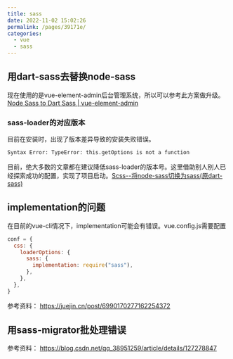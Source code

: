 ```yaml
---
title: sass
date: 2022-11-02 15:02:26
permalink: /pages/39171e/
categories:
  - vue
  - sass
---
```



## 用dart-sass去替换node-sass

现在使用的是vue-element-admin后台管理系统，所以可以参考此方案做升级。[Node Sass to Dart Sass | vue-element-admin](https://panjiachen.gitee.io/vue-element-admin-site/zh/guide/advanced/sass.html#升级方案)


### sass-loader的对应版本
目前在安装时，出现了版本差异导致的安装失败错误。
``` bash
Syntax Error: TypeError: this.getOptions is not a function
```

目前，绝大多数的文章都在建议降低sass-loader的版本号。这里借助别人别人已经探索成功的配置，实现了项目启动。[Scss--将node-sass切换为sass(原dart-sass)](https://blog.csdn.net/feiying0canglang/article/details/126372260#t6)


## implementation的问题
在目前的vue-cli情况下，implementation可能会有错误。vue.config.js需要配置
``` js
conf = {
  css: {
    loaderOptions: {
      sass: {
        implementation: require("sass"),
      },
    },
  },
}
```

参考资料：
https://juejin.cn/post/6990170277162254372





## 用sass-migrator批处理错误
参考资料：
https://blog.csdn.net/qq_38951259/article/details/127278847
